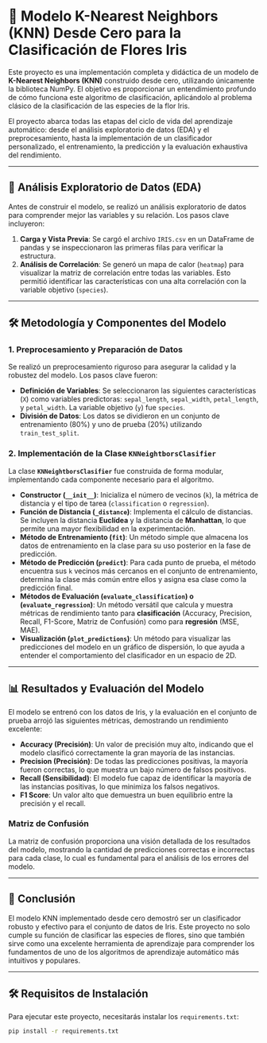 # 🚀 Modelo K-Nearest Neighbors (KNN) Desde Cero para la Clasificación de Flores Iris

Este proyecto es una implementación completa y didáctica de un modelo de **K-Nearest Neighbors (KNN)** construido desde cero, utilizando únicamente la biblioteca NumPy. El objetivo es proporcionar un entendimiento profundo de cómo funciona este algoritmo de clasificación, aplicándolo al problema clásico de la clasificación de las especies de la flor Iris.

El proyecto abarca todas las etapas del ciclo de vida del aprendizaje automático: desde el análisis exploratorio de datos (EDA) y el preprocesamiento, hasta la implementación de un clasificador personalizado, el entrenamiento, la predicción y la evaluación exhaustiva del rendimiento.

---

## 🔬 Análisis Exploratorio de Datos (EDA)

Antes de construir el modelo, se realizó un análisis exploratorio de datos para comprender mejor las variables y su relación. Los pasos clave incluyeron:

1.  **Carga y Vista Previa**: Se cargó el archivo `IRIS.csv` en un DataFrame de pandas y se inspeccionaron las primeras filas para verificar la estructura.
2.  **Análisis de Correlación**: Se generó un mapa de calor (`heatmap`) para visualizar la matriz de correlación entre todas las variables. Esto permitió identificar las características con una alta correlación con la variable objetivo (`species`).

---

## 🛠️ Metodología y Componentes del Modelo

### 1. Preprocesamiento y Preparación de Datos

Se realizó un preprocesamiento riguroso para asegurar la calidad y la robustez del modelo. Los pasos clave fueron:

* **Definición de Variables**: Se seleccionaron las siguientes características (`X`) como variables predictoras: `sepal_length`, `sepal_width`, `petal_length`, y `petal_width`. La variable objetivo (`y`) fue `species`.
* **División de Datos**: Los datos se dividieron en un conjunto de entrenamiento (80%) y uno de prueba (20%) utilizando `train_test_split`.

### 2. Implementación de la Clase `KNNeightborsClasifier`

La clase **`KNNeightborsClasifier`** fue construida de forma modular, implementando cada componente necesario para el algoritmo.

* **Constructor (`__init__`)**: Inicializa el número de vecinos (`k`), la métrica de distancia y el tipo de tarea (`classification` o `regression`).
* **Función de Distancia (`_distance`)**: Implementa el cálculo de distancias. Se incluyen la distancia **Euclídea** y la distancia de **Manhattan**, lo que permite una mayor flexibilidad en la experimentación.
* **Método de Entrenamiento (`fit`)**: Un método simple que almacena los datos de entrenamiento en la clase para su uso posterior en la fase de predicción.
* **Método de Predicción (`predict`)**: Para cada punto de prueba, el método encuentra sus `k` vecinos más cercanos en el conjunto de entrenamiento, determina la clase más común entre ellos y asigna esa clase como la predicción final.
* **Métodos de Evaluación (`evaluate_classification`) o (`evaluate_regression`)**: Un método versátil que calcula y muestra métricas de rendimiento tanto para **clasificación** (Accuracy, Precision, Recall, F1-Score, Matriz de Confusión) como para **regresión** (MSE, MAE).
* **Visualización (`plot_predictions`)**: Un método para visualizar las predicciones del modelo en un gráfico de dispersión, lo que ayuda a entender el comportamiento del clasificador en un espacio de 2D.

---

## 📊 Resultados y Evaluación del Modelo

El modelo se entrenó con los datos de Iris, y la evaluación en el conjunto de prueba arrojó las siguientes métricas, demostrando un rendimiento excelente:

* **Accuracy (Precisión)**: Un valor de precisión muy alto, indicando que el modelo clasificó correctamente la gran mayoría de las instancias.
* **Precision (Precisión)**: De todas las predicciones positivas, la mayoría fueron correctas, lo que muestra un bajo número de falsos positivos.
* **Recall (Sensibilidad)**: El modelo fue capaz de identificar la mayoría de las instancias positivas, lo que minimiza los falsos negativos.
* **F1 Score**: Un valor alto que demuestra un buen equilibrio entre la precisión y el recall.

### Matriz de Confusión

La matriz de confusión proporciona una visión detallada de los resultados del modelo, mostrando la cantidad de predicciones correctas e incorrectas para cada clase, lo cual es fundamental para el análisis de los errores del modelo.

---

## 🚀 Conclusión

El modelo KNN implementado desde cero demostró ser un clasificador robusto y efectivo para el conjunto de datos de Iris. Este proyecto no solo cumple su función de clasificar las especies de flores, sino que también sirve como una excelente herramienta de aprendizaje para comprender los fundamentos de uno de los algoritmos de aprendizaje automático más intuitivos y populares.

---

## 🛠️ Requisitos de Instalación

Para ejecutar este proyecto, necesitarás instalar los `requirements.txt`:

```bash
pip install -r requirements.txt